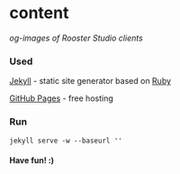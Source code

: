 # content

_og-images of Rooster Studio clients_

### Used

[Jekyll](https://jekyllrb.com) - static site generator based on [Ruby](https://www.ruby-lang.org)

[GitHub Pages](https://pages.github.com) - free hosting

### Run

`jekyll serve -w --baseurl ''`

#### Have fun! :)
